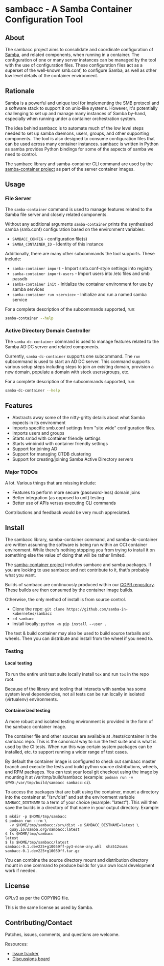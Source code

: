 # sambacc - A Samba Container Configuration Tool

## About

The sambacc project aims to consolidate and coordinate configuration of
[Samba](http://samba.org), and related components, when running in a
container. The configuration of one or many server instances can be
managed by the tool with the use of configuration files.  These
configuration files act as a superset of the well-known smb.conf, to
configure Samba, as well as other low level details of the container
environment.


## Rationale

Samba is a powerful and unique tool for implementing the SMB protocol and
a software stack to support it on unix-like systems. However, it's
potentially challenging to set up and manage many instances of Samba
by-hand, especially when running under a container orchestration system.

The idea behind sambacc is to automate much of the low level steps needed
to set up samba daemons, users, groups, and other supporting
components. The tool is also designed to consume configuration files that
can be used across many container instances. sambacc is written in Python
as samba provides Python bindings for some of the aspects of samba we need
to control.

The sambacc library and samba-container CLI command are used by the
[samba-container project](https://github.com/samba-in-kubernetes/samba-container/)
as part of the server container images.


## Usage

### File Server

The `samba-container` command is used to manage features related to
the Samba file server and closely related components.

Without any additional arguments `samba-container` prints the synthesised
samba (smb.conf) configuration based on the environment variables:
* `SAMBACC_CONFIG` - configuration file(s)
* `SAMBA_CONTAINER_ID` - Identity of this instance

Additionally, there are many other subcommands the tool supports. These include:
* `samba-container import` - Import smb.conf-style settings into registry
* `samba-container import-users` - Import users into /etc files and smb passdb
* `samba-container init` - Initialize the container environment for use
  by samba services
* `samba-container run <service>` - Initialize and run a named samba service

For a complete description of the subcommands supported, run:

```sh
samba-container --help
```

### Active Directory Domain Controller

The `samba-dc-container` command is used to manage features related to
the Samba AD DC server and related components.

Currently, `samba-dc-container` supports one subcommand. The `run` subcommand
is used to start an AD DC server. This command supports various setup steps
including steps to join an existing domain, provision a new domain,
populate a domain with stock users/groups, etc.

For a complete description of the subcommands supported, run:

```sh
samba-dc-container --help
```


## Features

* Abstracts away some of the nitty-gritty details about what Samba expects
  in its environment
* Imports specific smb.conf settings from "site wide" configuration files.
* Imports users and groups
* Starts smbd with container friendly settings
* Starts winbindd with container friendly settings
* Support for joining AD
* Support for managing CTDB clustering
* Support for creating/joining Samba Active Directory servers

### Major TODOs

A lot. Various things that are missing include:

* Features to perform more secure (password-less) domain joins
* Better integration (as opposed to unit) testing
* Better use of APIs versus executing CLI commands

Contributions and feedback would be very much appreciated.


## Install

The sambacc library, samba-container command, and samba-dc-container are
written assuming the software is being run within an OCI container environment.
While there's nothing stopping you from trying to install it on something else
the value of doing that will be rather limited.

The [samba-container
project](https://github.com/samba-in-kubernetes/samba-container) includes
sambacc and samba packages. If you are looking to use sambacc and not
contribute to it, that's probably what you want.

Builds of sambacc are continuously produced within our [COPR repository](https://copr.fedorainfracloud.org/coprs/phlogistonjohn/sambacc/).
These builds are then consumed by the container image builds.

Otherwise, the only method of install is from source control.

* Clone the repo: `git clone https://github.com/samba-in-kubernetes/sambacc`
* `cd sambacc`
* Install locally: `python -m pip install --user .`

The test & build container may also be used to build source tarballs and
wheels. Then you can distribute and install from the wheel if you need to.

### Testing

#### Local testing

To run the entire unit test suite locally install `tox` and run `tox` in
the repo root.

Because of the library and tooling that interacts with samba has some
system level dependencies, not all tests can be run locally in
isolated (virtualenv) environments.


#### Containerized testing

A more robust and isolated testing environment is provided in
the form of the sambacc container image.

The container file and other sources are available at ./tests/container in
the sambacc repo. This is the canonical way to run the test suite and is
what is used by the CI tests. When run this way certain system packages
can be installed, etc. to support running a wider range of test cases.

By default the container image is configured to check out sambacc master
branch and execute the tests and build python source distributions,
wheels, and RPM packages. You can test your local git checkout using the
image by mounting it at /var/tmp/build/sambacc (example: `podman run -v
$PWD:/var/tmp/build/sambacc sambacc:ci`).

To access the packages that are built using the container, mount a
directory into the container at "/srv/dist" and set the environment
variable `SAMBACC_DISTNAME` to a term of your choice (example: "latest").
This will then save the builds in a directory of that name in your output
directory.
Example:
```
$ mkdir -p $HOME/tmp/sambacc
$ podman run --rm \
  -v $HOME/tmp/sambacc:/srv/dist -e SAMBACC_DISTNAME=latest \
  quay.io/samba.org/sambacc:latest
$ ls $HOME/tmp/sambacc
latest
$ ls $HOME/tmp/sambacc/latest
sambacc-0.1.dev225+g10059ff-py3-none-any.whl  sha512sums
sambacc-0.1.dev225+g10059ff.tar.gz
```

You can combine the source directory mount and distribution directory
mount in one command to produce builds for your own local development work
if needed.

## License

GPLv3 as per the COPYING file.

This is the same license as used by Samba.


## Contributing/Contact

Patches, issues, comments, and questions are welcome.

Resources:
* [Issue tracker](https://github.com/samba-in-kubernetes/sambacc/issues)
* [Discussions board](https://github.com/samba-in-kubernetes/sambacc/discussions)
